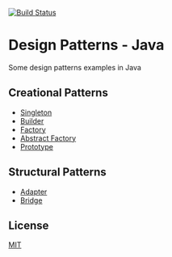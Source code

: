 [![Build Status](https://app.travis-ci.com/vanessavps/java-design-patterns.svg?branch=main)](https://app.travis-ci.com/vanessavps/java-design-patterns)
# Design Patterns - Java
Some design patterns examples in Java

## Creational Patterns
* [Singleton](src/main/java/com/vanessavps/patterns/creational/singleton)
* [Builder](src/main/java/com/vanessavps/patterns/creational/builder)
* [Factory](src/main/java/com/vanessavps/patterns/creational/factory)
* [Abstract Factory](src/main/java/com/vanessavps/patterns/creational/abstractFactory)
* [Prototype](src/main/java/com/vanessavps/patterns/creational/prototype)

## Structural Patterns
* [Adapter](src/main/java/com/vanessavps/patterns/structural/adapter)
* [Bridge](src/main/java/com/vanessavps/patterns/structural/bridge)


## License
[MIT](https://choosealicense.com/licenses/mit/)
